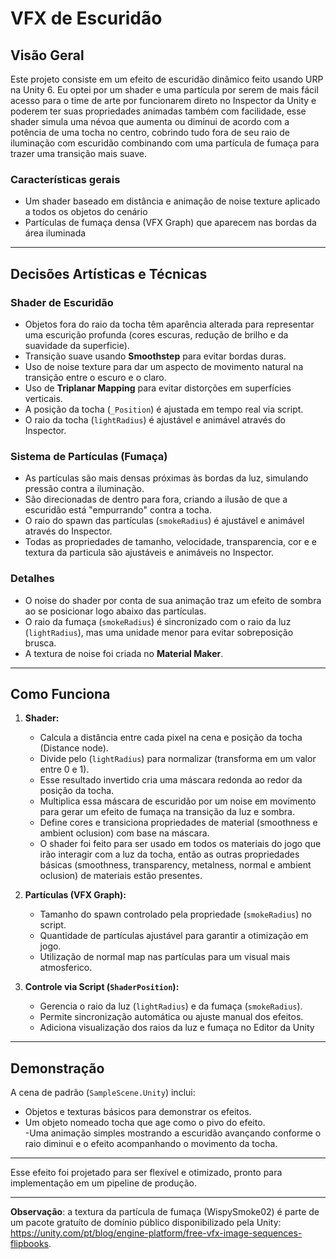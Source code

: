 # **VFX de Escuridão**  

## **Visão Geral**  
Este projeto consiste em um efeito de escuridão dinâmico feito usando URP na Unity 6. Eu optei por um shader e uma partícula por serem de mais fácil acesso para o time de arte por funcionarem direto no Inspector da Unity e poderem ter suas propriedades animadas também com facilidade, esse shader simula uma névoa que aumenta ou diminui de acordo com a potência de uma tocha no centro, cobrindo tudo fora de seu raio de iluminação com escuridão combinando com uma partícula de fumaça para trazer uma transição mais suave.
### **Características gerais** 
- Um shader baseado em distância e animação de noise texture aplicado a todos os objetos do cenário  
- Partículas de fumaça densa (VFX Graph) que aparecem nas bordas da área iluminada 

---

## **Decisões Artísticas e Técnicas**

### **Shader de Escuridão**

  - Objetos fora do raio da tocha têm aparência alterada para representar uma escurição profunda (cores escuras, redução de brilho e da suavidade da superficie).
  - Transição suave usando **Smoothstep** para evitar bordas duras.
  - Uso de noise texture para dar um aspecto de movimento natural na transição entre o escuro e o claro.
  - Uso de **Triplanar Mapping** para evitar distorções em superfícies verticais.
  - A posição da tocha (`_Position`) é ajustada em tempo real via script.
  - O raio da tocha (`lightRadius`) é ajustável e animável através do Inspector.

### **Sistema de Partículas (Fumaça)**  

  - As partículas são mais densas próximas às bordas da luz, simulando pressão contra a iluminação.
  - São direcionadas de dentro para fora, criando a ilusão de que a escuridão está "empurrando" contra a tocha.
  - O raio do spawn das partículas (`smokeRadius`) é ajustável e animável através do Inspector.
  - Todas as propriedades de tamanho, velocidade, transparencia, cor e e textura da particula são ajustáveis e animáveis no Inspector.

### **Detalhes** 

  - O noise do shader por conta de sua animação traz um efeito de sombra ao se posicionar logo abaixo das partículas.
  - O raio da fumaça (`smokeRadius`) é sincronizado com o raio da luz (`lightRadius`), mas uma unidade menor para evitar sobreposição brusca.
  - A textura de noise foi criada no **Material Maker**.

---

## **Como Funciona**  
1. **Shader:**  
   - Calcula a distância entre cada pixel na cena e posição da tocha (Distance node).
   - Divide pelo (`lightRadius`) para normalizar (transforma em um valor entre 0 e 1).
   - Esse resultado invertido cria uma máscara redonda ao redor da posição da tocha. 
   - Multiplica essa máscara de escuridão por um noise em movimento para gerar um efeito de fumaça na transição da luz e sombra.   
   - Define cores e transiciona propriedades de material (smoothness e ambient oclusion) com base na máscara.
   - O shader foi feito para ser usado em todos os materiais do jogo que irão interagir com a luz da tocha, então as outras propriedades básicas (smoothness, transparency, metalness, normal e ambient oclusion) de materiais estão presentes.

2. **Partículas (VFX Graph):**  
   - Tamanho do spawn controlado pela propriedade (`smokeRadius`) no script.
   - Quantidade de partículas ajustável para garantir a otimização em jogo.
   - Utilização de normal map nas partículas para um visual mais atmosferico.

3. **Controle via Script (`ShaderPosition`):**  
   - Gerencia o raio da luz (`lightRadius`) e da fumaça (`smokeRadius`).
   - Permite sincronização automática ou ajuste manual dos efeitos.
   - Adiciona visualização dos raios da luz e fumaça no Editor da Unity

---

## **Demonstração**  
A cena de padrão (`SampleScene.Unity`) inclui:  
- Objetos e texturas básicos para demonstrar os efeitos.  
- Um objeto nomeado tocha que age como o pivo do efeito.  
 -Uma animação simples mostrando a escuridão avançando conforme o raio diminui e o efeito acompanhando o movimento da tocha.  

---

Esse efeito foi projetado para ser flexível e otimizado, pronto para implementação em um pipeline de produção.

--- 

**Observação**: a textura da partícula de fumaça (WispySmoke02) é parte de um pacote gratuíto de domínio público disponibilizado pela Unity: https://unity.com/pt/blog/engine-platform/free-vfx-image-sequences-flipbooks.

